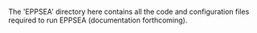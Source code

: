 The 'EPPSEA' directory here contains all the code and configuration files required to run EPPSEA (documentation forthcoming).
